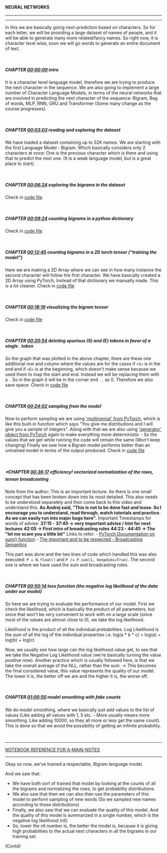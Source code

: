 
#### **NEURAL NETWORKS**
------------
---------
In this we are basically going next-prediction based on characters. So for each letter, we will be providing a large dataset of names of people, and it will be able to generate many more related/fancy names. So right now, it is character level wise, soon we will go words to generate an entire document of text.

&nbsp;

##### **CHAPTER** [00:00:00](https://www.youtube.com/watch?v=PaCmpygFfXo&t=0s) intro
It is a character level language model, therefore we are trying to produce the next character in the sequence.
We are also going to implement a large number of Character Language Models, in terms of the neural networks that are involved in predicting the next character of the sequence: Bigram, Bag of words, MLP, RNN, GRU and Transformer (Some many change as the course progresses).

&nbsp;

##### **CHAPTER** [00:03:03](https://www.youtube.com/watch?v=PaCmpygFfXo&t=183s) reading and exploring the dataset
We have loaded a dataset containing up to 32K names. We are starting with the first Language Model - Bigram. Which basically considers only 2 characters at once: One is the previous character which is there and using that to predict the next one. (It is a weak language model, but is a great place to start).

&nbsp;

##### **CHAPTER** [00:06:24](https://www.youtube.com/watch?v=PaCmpygFfXo&t=384s) exploring the bigrams in the dataset
Check in [code file](../A-Main-Notebook.ipynb)

&nbsp;

##### **CHAPTER** [00:09:24](https://www.youtube.com/watch?v=PaCmpygFfXo&t=564s) counting bigrams in a python dictionary
Check in [code file](../A-Main-Notebook.ipynb)

&nbsp;
##### **CHAPTER** [00:12:45](https://www.youtube.com/watch?v=PaCmpygFfXo&t=765s) counting bigrams in a 2D torch tensor ("training the model")
Here we are making a 2D Array where we can see in how many instance the second character will follow the first character.
We have basically created a 2D Array using PyTorch, Instead of that dictionary we manually made. This is a lot cleaner.
Check in [code file](../A-Main-Notebook.ipynb)

&nbsp;

##### **CHAPTER** [00:18:19](https://www.youtube.com/watch?v=PaCmpygFfXo&t=1099s) visualizing the bigram tensor
Check in [code file](../A-Main-Notebook.ipynb)

&nbsp;

##### **CHAPTER** [00:20:54](https://www.youtube.com/watch?v=PaCmpygFfXo&t=1254s) deleting spurious (S) and (E) tokens in favor of a single . token
So the graph that was plotted in the above chapter, there are these one additional row and column where the values are for the cases if `<S>` is in the end and if `<E>` is at the beginning, which doesn't make sense because we used them to map the start and end. Instead we will be replacing them with a `.` So in the graph it will be in the corner end `..` as 0. Therefore we also save space.
Check in [code file](../A-Main-Notebook.ipynb)

&nbsp;

##### **CHAPTER** [00:24:02](https://www.youtube.com/watch?v=PaCmpygFfXo&t=1442s) sampling from the model
Now to perform sampling we are using ['multinomial' from PyTorch](https://pytorch.org/docs/stable/generated/torch.multinomial.html#torch-multinomial), which is like this built-in function which says "You give me distributions and I will give you a sample of integers".
Along with that we are also using ['generator' object from PyTorch](https://pytorch.org/docs/stable/generated/torch.Generator.html#torch.Generator.manual_seed) again to make everything more deterministic - So the values that we get while running the code will remain the same (Won't keep changing)
Finally we saw how a Bigram model performs better than an untrained model in terms of the output produced. Check in [code file](../A-Main-Notebook.ipynb)

&nbsp;

##### **⭐CHAPTER** [00:36:17](https://www.youtube.com/watch?v=PaCmpygFfXo&t=2177s) efficiency! vectorized normalization of the rows, tensor broadcasting

Note from the author:
	This is an important lecture. As there is one small concept that has been broken down into its most detailed. This also needs to be understood separately and then come back to this video and understand this. 
	**As Andrej said, "This is not to be done fast and loose. So I encourage you to understand, read through, watch tutorials and practice. As we can easily run into major bugs here".**
	Important Timestamps for words of advise:
		**37:15 - 37:40 -> very important advise / hint for next lectures**
		**42:05 -> First intro of broadcasting rules**
		**44:23 - 44:45 -> The "let me scare you a little bit"**
	Links to refer:
		- [PyTorch Documentation on sum() function](https://pytorch.org/docs/stable/generated/torch.sum.html#torch.sum)
		- [The important and to be respected - Broadcasting Semantics](https://pytorch.org/docs/stable/notes/broadcasting.html)

This part was done and the two lines of code which handled this was also executed: `P = N.float()` and `P /= P.sum(1, keepdims=True)`. The second one is where we have used the sum and broadcasting rules.

&nbsp;

##### **CHAPTER** [00:50:14](https://www.youtube.com/watch?v=PaCmpygFfXo&t=3014s) loss function (the negative log likelihood of the data under our model)

So here we are trying to evaluate the performance of our model. First we check the likelihood, which is basically the product of all parameters, but since that won't be very convenient to work with on a large scale (since most of the values are almost close to 0), we take the log likelihood.

Likelihood is the product of all the individual probabilities.
Log Likelihood is the sum of all the log of the individual properties i.e. log(a * b * c) = log(a) + log(b) + log(c)

Now, we usually see how large can the log likelihood value get, to see that we take the Negative Log Likelihood value (we're basically turning the value positive now).
Another practice which is usually followed here, is that we take the overall average of the NLL, rather than the sum. -> This becomes the final considered value, this value represents the quality of our model. The lower it is, the better off we are and the higher it is, the worse off.

&nbsp;

##### **CHAPTER** [01:00:50](https://www.youtube.com/watch?v=PaCmpygFfXo&t=3650s) model smoothing with fake counts

We do model smoothing, where we basically just add values to the list of values (Like adding all values with 1, 5 etc. - More usually means more smoothing. Like adding 10000, so they all more or less get the same count). This is done so that we avoid the possibility of getting an infinite probability.

&nbsp;

------

[NOTEBOOK REFERENCE FOR A-MAIN-NOTES](../A-Main-Notebook.ipynb)

-----
Okay so now, we've trained a respectable, Bigram language model. 

And we saw that: 
- We have both sort of trained that model by looking at the counts of all the bigrams and normalizing the rows, to get probability distributions. 
- We also saw that then we can also then use the parameters of this model to perform sampling of new words (So we sampled new names according to those distributions)
- Finally, we also saw that we can evaluate the quality of this model. And the quality of this model is summarized in a single number, which is the negative log likelihood (nll)
- So, lower the nll number is, the better the model is, because it is giving high probabilities to the actual next characters in all the bigrams in our training set. 

(Contd)
